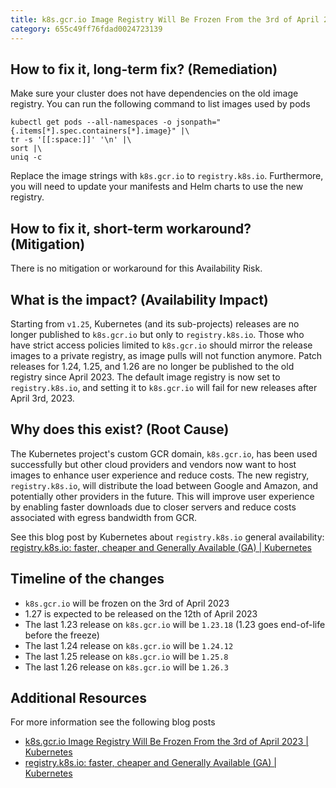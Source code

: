 ```yaml
---
title: k8s.gcr.io Image Registry Will Be Frozen From the 3rd of April 2023
category: 655c49ff76fdad0024723139
---
```


## How to fix it, long-term fix? (Remediation)

Make sure your cluster does not have dependencies on the old image registry. You can run the following command to list images used by pods

```shell
kubectl get pods --all-namespaces -o jsonpath="{.items[*].spec.containers[*].image}" |\
tr -s '[[:space:]]' '\n' |\
sort |\
uniq -c
```

Replace the image strings with `k8s.gcr.io` to `registry.k8s.io`. Furthermore, you will need to update your manifests and Helm charts to use the new registry.

## How to fix it, short-term workaround? (Mitigation)

There is no mitigation or workaround for this Availability Risk.

## What is the impact? (Availability Impact)

Starting from `v1.25`, Kubernetes (and its sub-projects) releases are no longer published to `k8s.gcr.io` but only to `registry.k8s.io`. Those who have strict access policies limited to `k8s.gcr.io` should mirror the release images to a private registry, as image pulls will not function anymore. Patch releases for 1.24, 1.25, and 1.26 are no longer be published to the old registry since April 2023. The default image registry is now set to `registry.k8s.io`, and setting it to `k8s.gcr.io` will fail for new releases after April 3rd, 2023.

## Why does this exist? (Root Cause)

The Kubernetes project's custom GCR domain, `k8s.gcr.io`, has been used successfully but other cloud providers and vendors now want to host images to enhance user experience and reduce costs. The new registry, `registry.k8s.io`, will distribute the load between Google and Amazon, and potentially other providers in the future. This will improve user experience by enabling faster downloads due to closer servers and reduce costs associated with egress bandwidth from GCR.

See this blog post by Kubernetes about `registry.k8s.io` general availability: [registry.k8s.io: faster, cheaper and Generally Available (GA) | Kubernetes](https://kubernetes.io/blog/2022/11/28/registry-k8s-io-faster-cheaper-ga/) 

## Timeline of the changes

- `k8s.gcr.io` will be frozen on the 3rd of April 2023
- 1.27 is expected to be released on the 12th of April 2023
- The last 1.23 release on `k8s.gcr.io` will be `1.23.18` (1.23 goes end-of-life before the freeze)
- The last 1.24 release on `k8s.gcr.io` will be `1.24.12`
- The last 1.25 release on `k8s.gcr.io` will be `1.25.8`
- The last 1.26 release on `k8s.gcr.io` will be `1.26.3`

## Additional Resources

For more information see the following blog posts

- [k8s.gcr.io Image Registry Will Be Frozen From the 3rd of April 2023 | Kubernetes](https://kubernetes.io/blog/2023/02/06/k8s-gcr-io-freeze-announcement/)
- [registry.k8s.io: faster, cheaper and Generally Available (GA) | Kubernetes](https://kubernetes.io/blog/2022/11/28/registry-k8s-io-faster-cheaper-ga/)